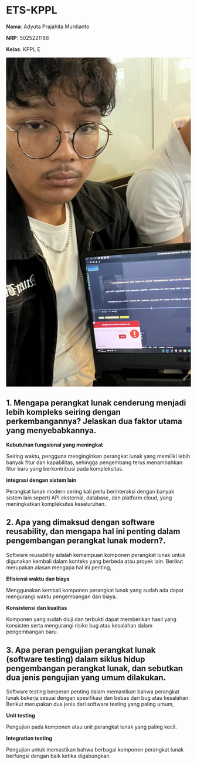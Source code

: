 # ETS-KPPL

**Nama**: Adyuta Prajahita Murdianto

**NRP**: 5025221186

**Kelas**: KPPL E

![selfie](Resources/selfie.jpg)

## **1. Mengapa perangkat lunak cenderung menjadi lebih kompleks seiring dengan perkembangannya? Jelaskan dua faktor utama yang menyebabkannya.**

**Kebutuhan fungsional yang meningkat**

Seiring waktu, pengguna menginginkan perangkat lunak yang memiliki lebih banyak fitur dan kapabilitas, sehingga pengembang terus menambahkan fitur baru yang berkontribusi pada kompleksitas.

**integrasi dengan sistem lain**

Perangkat lunak modern sering kali perlu berinteraksi dengan banyak sistem lain seperti API eksternal, database, dan platform cloud, yang meningkatkan kompleksitas keseluruhan.

## **2. Apa yang dimaksud dengan software reusability, dan mengapa hal ini penting dalam pengembangan perangkat lunak modern?.**

Software reusability adalah kemampuan komponen perangkat lunak untuk digunakan kembali dalam konteks yang berbeda atau proyek lain. Berikut merupakan alasan mengapa hal ini penting, 

**Efisiensi waktu dan biaya**

Menggunakan kembali komponen perangkat lunak yang sudah ada dapat mengurangi waktu pengembangan dan biaya.

**Konsistensi dan kualitas**

Komponen yang sudah diuji dan terbukti dapat memberikan hasil yang konsisten serta mengurangi risiko bug atau kesalahan dalam pengembangan baru.

## **3. Apa peran pengujian perangkat lunak (software testing) dalam siklus hidup pengembangan perangkat lunak, dan sebutkan dua jenis pengujian yang umum dilakukan.**

Software testing berperan penting dalam memastikan bahwa perangkat lunak bekerja sesuai dengan spesifikasi dan bebas dari bug atau kesalahan. Berikut merupakan dua jenis dari software testing yang paling umum,

**Unit testing**

Pengujian pada komponen atau unit perangkat lunak yang paling kecil.

**Integration testing**

Pengujian untuk memastikan bahwa berbagai komponen perangkat lunak berfungsi dengan baik ketika digabungkan.